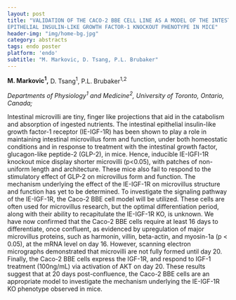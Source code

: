```yaml
---
layout: post
title: "VALIDATION OF THE CACO-2 BBE CELL LINE AS A MODEL OF THE INTESTINAL
EPITHELIAL INSULIN-LIKE GROWTH FACTOR-1 KNOCKOUT PHENOTYPE IN MICE"
header-img: "img/home-bg.jpg"
category: abstracts
tags: endo poster
platform: 'endo'
subtitle: "M. Markovic, D. Tsang, P.L. Brubaker"
---
```


__M. Markovic<sup>1</sup>,__ D. Tsang<sup>1</sup>, P.L. Brubaker<sup>1,2</sup>

_Departments of Physiology<sup>1</sup> and Medicine<sup>2</sup>, University of Toronto,
Ontario, Canada;_

Intestinal microvilli are tiny, finger like projections that aid in the
catabolism and absorption of ingested nutrients. The intestinal
epithelial insulin-like growth factor-1 receptor (IE-IGF-1R) has been
shown to play a role in maintaining intestinal microvillus form and
function, under both homeostatic conditions and in response to treatment
with the intestinal growth factor, glucagon-like peptide-2 (GLP-2), in
mice. Hence, inducible IE-IGFI-1R knockout mice display shorter
microvilli (p&lt;0.05), with patches of non-uniform length and
architecture. These mice also fail to respond to the stimulatory effect
of GLP-2 on microvillus form and function. The mechanism underlying the
effect of the IE-IGF-1R on microvillus structure and function has yet to
be determined. To investigate the signaling pathway of the IE-IGF-1R,
the Caco-2 BBE cell model will be utilized. These cells are often used
for microvillus research, but the optimal differentiation period, along
with their ability to recapitulate the IE-IGF-1R KO, is unknown. We have
now confirmed that the Caco-2 BBE cells require at least 16 days to
differentiate, once confluent, as evidenced by upregulation of major
microvillus proteins, such as harmonin, villin, beta-actin, and
myosin-1a (p &lt; 0.05), at the mRNA level on day 16. However, scanning
electron micrographs demonstrated that microvilli are not fully formed
until day 20. Finally, the Caco-2 BBE cells express the IGF-1R, and
respond to IGF-1 treatment (100ng/mL) via activation of AKT on day 20.
These results suggest that at 20 days post-confluence, the Caco-2 BBE
cells are an appropriate model to investigate the mechanism underlying
the IE-IGF-1R KO phenotype observed in mice.
